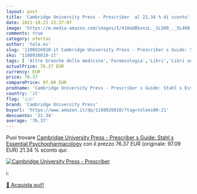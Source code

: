 ```yaml
---
layout: post
title: 'Cambridge University Press - Prescriber  al 21.34 % di sconto'
date: 2021-10-23 22:37:07
image: 'https://m.media-amazon.com/images/I/41HaUBkxnzL._SL500_._SL400_.jpg'
comments: true
category: ofertas
author: 'tole.es'
slug: '1108926010-it Cambridge University Press - Prescriber s Guide: Stahl s...'
sku: '1108926010-it'
tags: [ 'Altre branche della medicina','Farmacologia','Libri','Libri universitari','Libri universitari medicina','Libri universitari medicina clinica','Libri universitari medicina e scienze sanitarie','Medicina','Psichiatria','Psicologia clinica','Salute mentale','Scienze, tecnologia e medicina','cambridge university press', ]
actualPrice: 76.37 EUR
currency: EUR
price: 76.37
comparePrice: 97.09 EUR
prodname: 'Cambridge University Press - Prescriber s Guide: Stahl s Essential Psychopharmacology'
country: 'it'
flag: '🇮🇹'
brand: 'Cambridge University Press'
buyurl: 'https://www.amazon.it/dp/1108926010/?tag=tolees00-21'
descuento: '21.34'
average: '76.37'
---
```


Puoi trovare [Cambridge University Press - Prescriber s Guide: Stahl s Essential Psychopharmacology](https://www.amazon.it/dp/1108926010/?tag=tolees00-21) con il prezzo 76.37 EUR (originale: 97.09 EUR) 21.34 % sconto qui:

[![Cambridge University Press - Prescriber ](https://m.media-amazon.com/images/I/41HaUBkxnzL._SL500_._SL400_.jpg)](https://www.amazon.it/dp/1108926010/?tag=tolees00-21)

ℹ️:


[🛒 Acquista qui!!](https://www.amazon.it/dp/1108926010/?tag=tolees00-21)
